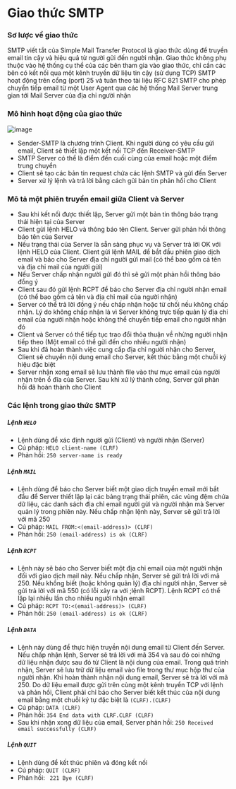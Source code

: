 # Giao thức SMTP
### Sơ lược về giao thức
SMTP viết tắt của Simple Mail Transfer Protocol là giao thức dùng để truyền email tin cậy và hiệu quả từ người gửi đến người nhận. Giao thức không phụ thuộc vào hệ thống cụ thể của các bên tham gia vào giao thức, chỉ cần các bên có kết nối qua một kênh truyền dữ liệu tin cậy (sử dụng TCP)
SMTP hoạt động trên cổng (port) 25 và tuân theo tài liệu RFC 821
SMTP cho phép chuyển tiếp email từ một User Agent qua các hệ thống Mail Server trung gian tới Mail Server của địa chỉ người nhận

### Mô hình hoạt động của giao thức
![image](https://www.codeproject.com/KB/IP/smtp-server/smtp-model.gif)
- Sender-SMTP là chương trình Client. Khi người dùng có yêu cầu gửi email, Client sẽ thiết lập một kết nối TCP đến Receiver-SMTP
- SMTP Server có thể là điểm đến cuối cùng của email hoặc một điểm trung chuyển
- Client sẽ tạo các bản tin request chứa các lệnh SMTP và gửi đến Server
- Server xử lý lệnh và trả lời bằng cách gửi bản tin phản hồi cho Client

### Mô tả một phiên truyền email giữa Client và Server
- Sau khi kết nối được thiết lập, Server gửi một bản tin thông báo trạng thái hiện tại của Server
- Client gửi lệnh HELO và thông báo tên Client. Server gửi phản hồi thông báo tên của Server
- Nếu trạng thái của Server là sẵn sàng phục vụ và Server trả lời OK với lệnh HELO của Client. Client gửi lệnh MAIL để bắt đầu phiên giao dịch email và báo cho Server địa chỉ người gửi mail (có thể bao gồm cả tên và địa chỉ mail của người gửi)
- Nếu Server chấp nhận người gửi đó thì sẽ gửi một phản hồi thông báo đồng ý
- Client sau đó gửi lệnh RCPT để báo cho Server địa chỉ người nhận email (có thể bao gồm cả tên và địa chỉ mail của người nhận)
- Server có thể trả lời đồng ý nếu chấp nhận hoặc từ chối nếu không chấp nhận. Lý do không chấp nhận là vì Server không trực tiếp quản lý địa chỉ email của người nhận hoặc không thể chuyển tiếp email cho người nhận đó
- Client và Server có thể tiếp tục trao đổi thỏa thuận về nhừng người nhận tiếp theo (Một email có thể gửi đến cho nhiều người nhận)
- Sau khi đã hoàn thành việc cung cấp địa chỉ người nhận cho Server, Client sẽ chuyển nội dung email cho Server, kết thúc bằng một chuỗi ký hiệu đặc biệt
- Server nhận xong email sẽ lưu thành file vào thư mục email của người nhận trên ổ đĩa của Server. Sau khi xử lý thành công, Server gửi phản hồi đã hoàn thành cho Client

### Các lệnh trong giao thức SMTP
##### Lệnh ```HELO```
- Lệnh dùng để xác định người gửi (Client) và người nhận (Server)
- Cú pháp:
```HELO client-name (CLRF)```
- Phản hồi:
```250 server-name is ready```

##### Lệnh ```MAIL```
- Lệnh dùng để báo cho Server biết một giao dịch truyền email mới bắt đầu để Server thiết lập lại các bảng trạng thái phiên, các vùng đệm chứa dữ liệu, các danh sách địa chỉ email người gửi và người nhận mà Server quản lý trong phiên này. Nếu chấp nhận lệnh này, Server sẽ gửi trả lời với mã 250
- Cú pháp:
```MAIL FROM:<(email-address)> (CLRF)```
- Phản hồi:
```250 (email-address) is ok (CLRF)```

##### Lệnh ```RCPT```
- Lệnh này sẽ báo cho Server biết một địa chỉ email của một người nhận đối với giao dịch mail này. Nếu chấp nhận, Server sẽ gửi trả lời với mã 250. Nếu khồng biết (hoặc không quản lý) địa chỉ người nhận, Server sẽ gửi trả lời với mã 550 (có lỗi xảy ra với ;lệnh RCPT). Lệnh RCPT có thể lặp lại nhiều lần cho nhiều người nhận email
- Cú pháp:
```RCPT TO:<(email-address)> (CLRF)```
- Phản hồi:
```250 (email-address) is ok (CLRF)```

##### Lệnh ```DATA```
- Lệnh này dùng để thực hiện truyền nội dung email từ Client đến Server. Nếu chấp nhận lệnh, Server sẽ trả lời với mã 354 và sau đó coi những dữ liệu nhận được sau đó từ Client là nội dung của email. Trong quá trình nhận, Server sẽ lưu trữ dữ liệu email vào file trong thư mục hộp thư của người nhận. Khi hoàn thành nhận nội dung email, Server sẽ trả lời với mã 250. Do dữ liệu email được gửi trên cùng một kênh truyền TCP với lệnh và phản hồi, Client phải chỉ báo cho Server biết kết thúc của nội dung email bằng một chuỗi ký tự đặc biệt là ```(CLRF).(CLRF)```
- Cú pháp:
```DATA (CLRF)```
- Phản hồi:
```354 End data with CLRF.CLRF (CLRF)```
- Sau khi nhận xong dữ liệu của email, Server phản hồi:
```250 Received email successfully (CLRF)```

##### Lệnh ```QUIT```
- Lệnh dùng để kết thúc phiên và đóng kết nối
- Cú pháp:
```QUIT (CLRF)```
- Phản hồi:
``` 221 Bye (CLRF)```